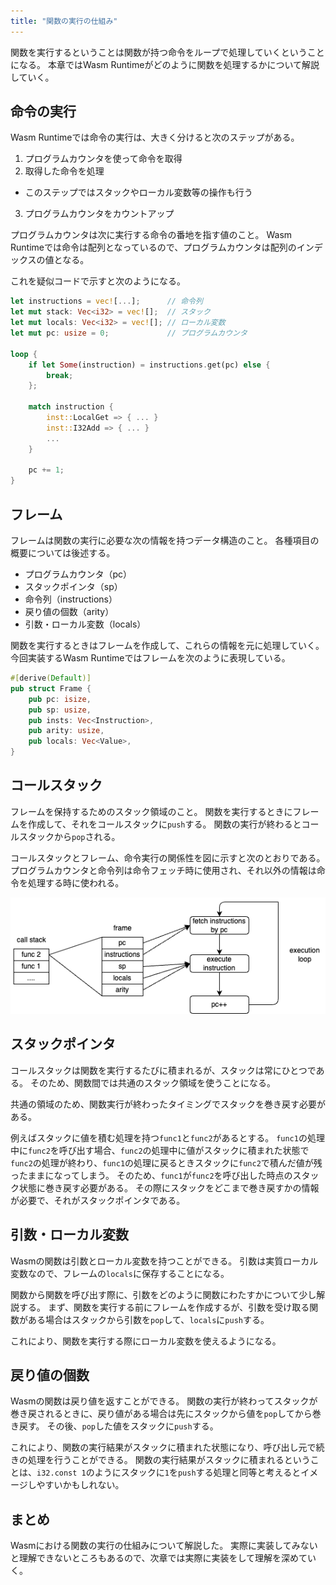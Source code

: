 ```yaml
---
title: "関数の実行の仕組み"
---
```


関数を実行するということは関数が持つ命令をループで処理していくということになる。
本章ではWasm Runtimeがどのように関数を処理するかについて解説していく。

## 命令の実行

Wasm Runtimeでは命令の実行は、大きく分けると次のステップがある。

1. プログラムカウンタを使って命令を取得
2. 取得した命令を処理
  - このステップではスタックやローカル変数等の操作も行う
3. プログラムカウンタをカウントアップ

プログラムカウンタは次に実行する命令の番地を指す値のこと。
Wasm Runtimeでは命令は配列となっているので、プログラムカウンタは配列のインデックスの値となる。

これを疑似コードで示すと次のようになる。

```rust
let instructions = vec![...];      // 命令列
let mut stack: Vec<i32> = vec![];  // スタック
let mut locals: Vec<i32> = vec![]; // ローカル変数
let mut pc: usize = 0;             // プログラムカウンタ

loop {
    if let Some(instruction) = instructions.get(pc) else {
        break;
    };

    match instruction {
        inst::LocalGet => { ... }
        inst::I32Add => { ... }
        ...
    }

    pc += 1;
}
```

## フレーム

フレームは関数の実行に必要な次の情報を持つデータ構造のこと。
各種項目の概要については後述する。

- プログラムカウンタ（pc）
- スタックポインタ（sp）
- 命令列（instructions）
- 戻り値の個数（arity）
- 引数・ローカル変数（locals）

関数を実行するときはフレームを作成して、これらの情報を元に処理していく。
今回実装するWasm Runtimeではフレームを次のように表現している。

```rust
#[derive(Default)]
pub struct Frame {
    pub pc: isize,
    pub sp: usize,
    pub insts: Vec<Instruction>,
    pub arity: usize,
    pub locals: Vec<Value>,
}
```

## コールスタック

フレームを保持するためのスタック領域のこと。
関数を実行するときにフレームを作成して、それをコールスタックに`push`する。
関数の実行が終わるとコールスタックから`pop`される。

コールスタックとフレーム、命令実行の関係性を図に示すと次のとおりである。
プログラムカウンタと命令列は命令フェッチ時に使用され、それ以外の情報は命令を処理する時に使われる。

![](/images/about_execution.drawio.png)

## スタックポインタ

コールスタックは関数を実行するたびに積まれるが、スタックは常にひとつである。
そのため、関数間では共通のスタック領域を使うことになる。

共通の領域のため、関数実行が終わったタイミングでスタックを巻き戻す必要がある。

例えばスタックに値を積む処理を持つ`func1`と`func2`があるとする。
`func1`の処理中に`func2`を呼び出す場合、`func2`の処理中に値がスタックに積まれた状態で`func2`の処理が終わり、`func1`の処理に戻るときスタックに`func2`で積んだ値が残ったままになってしまう。
そのため、`func1`が`func2`を呼び出した時点のスタック状態に巻き戻す必要がある。
その際にスタックをどこまで巻き戻すかの情報が必要で、それがスタックポインタである。

## 引数・ローカル変数

Wasmの関数は引数とローカル変数を持つことができる。
引数は実質ローカル変数なので、フレームの`locals`に保存することになる。

関数から関数を呼び出す際に、引数をどのように関数にわたすかについて少し解説する。
まず、関数を実行する前にフレームを作成するが、引数を受け取る関数がある場合はスタックから引数を`pop`して、`locals`に`push`する。

これにより、関数を実行する際にローカル変数を使えるようになる。

## 戻り値の個数

Wasmの関数は戻り値を返すことができる。
関数の実行が終わってスタックが巻き戻されるときに、戻り値がある場合は先にスタックから値を`pop`してから巻き戻す。
その後、`pop`した値をスタックに`push`する。

これにより、関数の実行結果がスタックに積まれた状態になり、呼び出し元で続きの処理を行うことができる。
関数の実行結果がスタックに積まれるということは、`i32.const 1`のようにスタックに`1`を`push`する処理と同等と考えるとイメージしやすいかもしれない。

## まとめ
Wasmにおける関数の実行の仕組みについて解説した。
実際に実装してみないと理解できないところもあるので、次章では実際に実装をして理解を深めていく。

